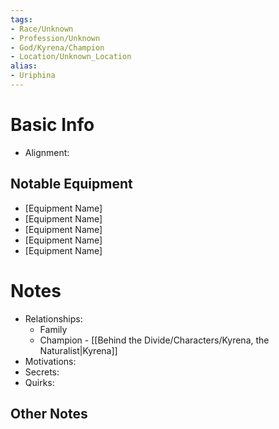 ```yaml
---
tags:
- Race/Unknown
- Profession/Unknown
- God/Kyrena/Champion
- Location/Unknown_Location
alias:
- Uriphina
---
```

# Basic Info
- Alignment: 

## Notable Equipment
- [Equipment Name]
- [Equipment Name]
- [Equipment Name]
- [Equipment Name]
- [Equipment Name]

# Notes
- Relationships: 
	- Family
	- Champion - [[Behind the Divide/Characters/Kyrena, the Naturalist|Kyrena]]
- Motivations: 
- Secrets: 
- Quirks: 

## Other Notes

